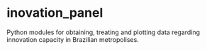 # inovation_panel
Python modules for obtaining, treating and plotting data regarding innovation capacity in Brazilian metropolises.
